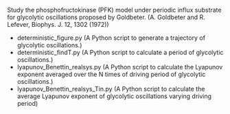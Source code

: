Study the phosphofructokinase (PFK) model under periodic influx substrate for glycolytic oscillations proposed by Goldbeter. 
(A. Goldbeter and R. Lefever, Biophys. J. 12, 1302 (1972))

- deterministic_figure.py (A Python script to generate a trajectory of glycolytic oscillations.)
- deterministic_findT.py (A Python script to calculate a period of glycolytic oscillations.)
- lyapunov_Benettin_realsys.py (A Python script to calculate the Lyapunov exponent averaged over the N times of driving period of glycolytic oscillations.)
- lyapunov_Benettin_realsys_Tin.py (A Python script to calculate the average Lyapunov exponent of glycolytic oscillations varying driving period)
